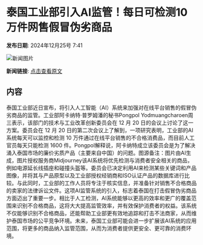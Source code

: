 # 泰国工业部引入AI监管！每日可检测10万件网售假冒伪劣商品

**发布日期**: 2024年12月25号 7:41

![新闻图片](https://pic.chinaz.com/picmap/202304171730197486_9.jpg)

**新闻链接**: [点击查看原文](https://www.aibase.com/zh/news/14252)

## 内容

泰国工业部近日宣布，将引入人工智能（AI）系统来加强对在线平台销售的假冒伪劣商品的监管。工业部阿卡纳特·普罗姆潘的秘书Pongpol Yodmuangcharoen周三表示，该部门的技术与工业改革创新委员会在 12 月 20 日的会议上讨论了这一方案。委员会在 12 月 20 日的第二次会议上了解到，一项研究表明，工业部的AI系统每天可以监控和检测 10 万件通过在线平台销售的不合格消费品，而目前人工官员每天只能检测 1600 件。Pongpol解释说，阿卡纳特成立该委员会是为了解决涌入泰国市场的廉价劣质产品（主要来自中国）的问题。图源备注：图片由AI生成，图片授权服务商Midjourney该AI系统将优先检测与消费者安全相关的商品，例如电源延长线插座和碰撞头盔等。委员会已决定利用AI来检测某些关键词和产品图像，并将其与产品原型以及工业部授权经销商和ISO认证产品的数据库进行比较。与此同时，工业部的工作人员将专注于核实信息，并准备针对销售不合格商品的卖家的法律诉讼文件。这项AI监管系统的引入，标志着泰国在打击假冒伪劣商品方面迈出了重要一步。相比于人工检测，AI系统能够以更高的效率和更广的覆盖范围来识别不合格商品，这将大大提高监管效率，并有效保护消费者的权益。该系统不仅能够识别不合格商品，还能帮助工业部更有效地追踪和打击不法商家，从而维护泰国市场的公平竞争环境。未来，泰国工业部可能会进一步扩展该AI系统的应用范围，将更多的商品纳入监管范围，从而为消费者提供更安全、更可靠的消费环境。
